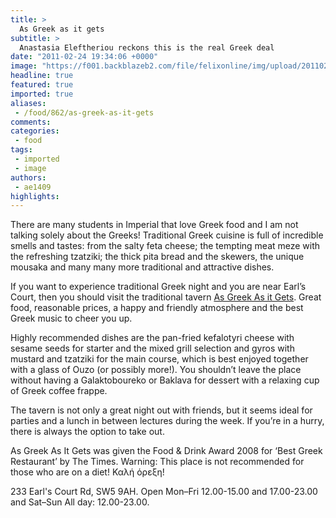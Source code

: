 ```yaml
---
title: >
  As Greek as it gets
subtitle: >
  Anastasia Eleftheriou reckons this is the real Greek deal
date: "2011-02-24 19:34:06 +0000"
image: "https://f001.backblazeb2.com/file/felixonline/img/upload/201102241928-nm1010-greekgre.jpg"
headline: true
featured: true
imported: true
aliases:
 - /food/862/as-greek-as-it-gets
comments:
categories:
 - food
tags:
 - imported
 - image
authors:
 - ae1409
highlights:
---
```


There are many students in Imperial that love Greek food and I am not talking solely about the Greeks! Traditional Greek cuisine is full of incredible smells and tastes: from the salty feta cheese; the tempting meat meze with the refreshing tzatziki; the thick pita bread and the skewers, the unique mousaka and many many more traditional and attractive dishes.

If you want to experience traditional Greek night and you are near Earl’s Court, then you should visit the traditional tavern [As Greek As it Gets](http://www.asgreekasitgets.co.uk/). Great food, reasonable prices, a happy and friendly atmosphere and the best Greek music to cheer you up.

Highly recommended dishes are the pan-fried kefalotyri cheese with sesame seeds for starter and the mixed grill selection and gyros with mustard and tzatziki for the main course, which is best enjoyed together with a glass of Ouzo (or possibly more!). You shouldn’t leave the place without having a Galaktoboureko or Baklava for dessert with a relaxing cup of Greek coffee frappe.

The tavern is not only a great night out with friends, but it seems ideal for parties and a lunch in between lectures during the week. If you’re in a hurry, there is always the option to take out.

As Greek As It Gets was given the Food & Drink Award 2008 for ‘Best Greek Restaurant’ by The Times. Warning: This place is not recommended for those who are on a diet! Καλή όρεξη!

233 Earl's Court Rd, SW5 9AH. Open Mon–Fri 12.00-15.00 and 17.00-23.00 and Sat–Sun All day: 12.00-23.00.
